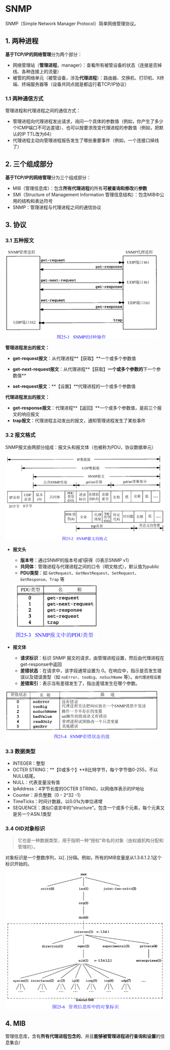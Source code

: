 # SNMP

SNMP（Simple Network Manager Protocol）简单网络管理协议。



## 1. 两种进程

**基于TCP/IP的网络管理**分为两个部分：

- 网络管理站（**管理进程**，manager）：查看所有被管设备的状态（连接是否掉线、各种连接上的流量）
- 被管的网络单元（被管设备，涉及**代理进程**）：路由器、交换机、打印机、X终端、终端服务器等（设备共同点就是都运行着TCP/IP协议）



### 1.1 两种通信方式

管理进程和代理进程之间的通信方式：

- 管理进程向代理进程发出请求，询问一个具体的参数值（例如，你产生了多少个ICMP端口不可达差错）、也可以按要求改变代理进程的参数值（例如，把默认的IP TTL改为64）
- 代理进程主动向管理进程报告发生了哪些重要事件（例如，一个连接口掉线了）



## 2. 三个组成部分

**基于TCP/IP的网络管理**分为三个组成部分：

- MIB（管理信息库）：包含**所有代理进程**的所有**可被查询和修改**的**参数**
- SMI（Structure of Management Information 管理信息结构）：包含MIB中公用的结构和表达符号
- SNMP：管理进程与代理进程之间的通信协议





## 3. 协议

### 3.1 五种报文

<img src="./SNMP.assets/image-20240929092947481.png" alt="image-20240929092947481" style="zoom: 67%;" />

**管理进程发出的报文：**

- **get-request报文**：从代理进程**【获取】**一个或多个参数值
- **get-next-request报文**：从代理进程**【获取】**一个或多个参数的**下一个参数值**

- **set-request报文**：**【设置】**代理进程的一个或多个参数值



**代理进程发出的报文：**

- **get-response报文**：代理进程**【返回】**一个或多个参数值，是前三个报文的响应报文
- **trap报文**：代理进程主动发出的报文，通知管理进程发生了某些事件



### 3.2 报文格式

SNMP报文由两部分组成：报文头和报文体（也被称为PDU，协议数据单元）

<img src="./SNMP.assets/image-20240929093327022.png" alt="image-20240929093327022" style="zoom:67%;" />

- **报文头**

  - **版本号**：通过SNMP的版本号减1获得（0表示SNMP v1）
  - **共同体**：管理进程与代理进程之间的口令（明文格式），默认值为public
  - **PDU类型**：如 `GetRequest`、`GetNextRequest`、`SetRequest`、`GetResponse`、`Trap` 等

  <img src="./SNMP.assets/image-20240929094603773.png" alt="image-20240929094603773" style="zoom: 80%;" />

- **报文体**

  - **请求标识**：标识 SNMP 报文的请求，由管理进程设置，然后由代理进程在get-response中返回
  - **差错状态**：在请求中，该字段通常设置为 0。在响应中，指示是否发生错误以及错误类型（如 `noError`、`tooBig`、`noSuchName` 等）。`由代理进程设置`
  - **差错索引**：表示当有差错发生了，指出差错发生在哪个参数。

<img src="./SNMP.assets/image-20240929094900180.png" alt="image-20240929094900180" style="zoom:67%;" />

### 3.3 数据类型

- INTEGER：整型
- OCTER STRING：**【0或多个】**8比特字节，每个字节值0-255，不以NULL结尾。
- NULL：代表变量没有值
- IpAddress：4字节长度的OCTER STRING，以网络序表示的IP地址
- Counter：非负整数（0 - 2^32 -1）
- TimeTicks：时间计数器，以0.01s为单位递增
- SEQUENCE：类似C语言中的“structure”。包含一个或多个元素，每个元素又是另一个ASN.1类型



###  3.4 OID对象标识

> 它也是一种数据类型，用于指明一种“授权”命名的对象（由权威机构分配和管理的）。

对象标识是一个整数序列，以[`.`]分隔。例如，所有的MIB变量是从1.3.6.1.2.1这个标识开始的。

<img src="./SNMP.assets/image-20240929100622346.png" alt="image-20240929100622346" style="zoom:67%;" />

## 4. MIB

管理信息库，含有**所有代理进程包含的**、并且**能够被管理进程进行查询和设置**的信息集合/

